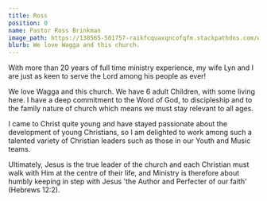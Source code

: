 ```yaml
---
title: Ross
position: 0
name: Pastor Ross Brinkman
image_path: https://138565-501757-raikfcquaxqncofqfm.stackpathdns.com/wp-content/uploads/bb-plugin/cache/20161008_083352-e1476096016593-300x300-circle.jpg
blurb: We love Wagga and this church.
---
```


With more than 20 years of full time ministry experience, my wife Lyn and I are just as keen to serve the Lord among his people as ever!

We love Wagga and this church. We have 6 adult Children, with some living here. I have a deep commitment to the Word of God, to discipleship and to the family nature of church which means we must stay relevant to all ages.

I came to Christ quite young and have stayed passionate about the development of young Christians, so I am delighted to work among such a talented variety of Christian leaders such as those in our Youth and Music teams.

Ultimately, Jesus is the true leader of the church and each Christian must walk with Him at the centre of their life, and Ministry is therefore about humbly keeping in step with Jesus 'the Author and Perfecter of our faith' (Hebrews 12:2).